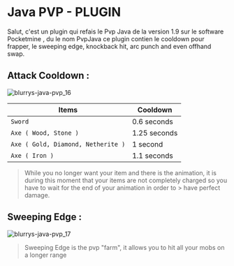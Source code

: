 # Java PVP - PLUGIN 
Salut, c'est un plugin qui refais le Pvp Java de la version 1.9 sur le software Pocketmine , du le nom PvpJava ce plugin contien le cooldown pour frapper, le sweeping edge, knockback hit, arc punch and even offhand swap.

## Attack Cooldown :

![blurrys-java-pvp_16](https://github.com/user-attachments/assets/05da10ea-566a-4938-9755-2d14b486af52)

| Items                       | Cooldown                                                      
|--------------------------------|-------------------------------------------------------------------
| `Sword`            | 0.6 seconds    
| `Axe ( Wood, Stone )`     | 1.25 seconds
| `Axe ( Gold, Diamond, Netherite )` | 1 second 
| `Axe ( Iron )`       | 1.1 seconds

> While you no longer want your item and there is the animation, it is during this moment that your items are not completely charged so you have to wait for the end of your animation in order to > have perfect damage.

## Sweeping Edge :

![blurrys-java-pvp_17](https://github.com/user-attachments/assets/9f7e6022-9609-457d-8b0b-f109a0314a20)

> Sweeping Edge is the pvp "farm", it allows you to hit all your mobs on a longer range

